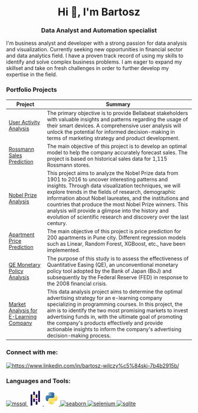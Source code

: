 <h1 align="center">Hi 👋, 
                I'm Bartosz</h1>
<h3 align="center">Data Analyst and Automation specialist</h3>

 I'm business analyst and developer with a strong passion for data analysis  and visualization. Currently seeking new opportunities in financial sector and data analytics field. I have a proven track record of using my skills to identify and solve complex business problems. I am eager to expand my skillset and take on fresh challenges in order to further develop my expertise in the field.



<h3 align="left">Portfolio Projects</h3>

| Project | Summary |
| --- | --- |
| [User Activity Analysis](https://github.com/BartWilcz/DataAnalysis/blob/main/01.%20Users%20Activity%20Analysis.ipynb) | The primary objective is to provide Bellabeat stakeholders with valuable insights and patterns regarding the usage of their smart devices. A comprehensive user analysis will unlock the potential for informed decision-making in terms of marketing strategy and product development. |
| [Rossmann Sales Prediction](https://github.com/BartWilcz/PythonPrograms) | The main objective of this project is to develop an optimal model to help the company accurately forecast sales. The project is based on historical sales data for 1,115 Rossmann stores.|
| [Nobel Prize Analysis](https://public.tableau.com/app/profile/bartosz5304) | This project aims to analyze the Nobel Prize data from 1901 to 2016 to uncover interesting patterns and insights. Through data visualization techniques, we will explore trends in the fields of research, demographic information about Nobel laureates, and the institutions and countries that produce the most Nobel Prize winners. This analysis will provide a glimpse into the history and evolution of scientific research and discovery over the last century. |
| [Apartment Price Prediction](https://public.tableau.com/app/profile/bartosz5304) | The main objective of this project is price prediction for 200 apartments in Pune city. Different regression models such as Linear, Random Forest, XGBoost, etc., have been implemented. |
| [QE Monetary Policy Analysis](https://public.tableau.com/app/profile/bartosz5304) | The purpose of this study is to assess the effectiveness of Quantitative Easing (QE), an unconventional monetary policy tool adopted by the Bank of Japan (BoJ) and subsequently by the Federal Reserve (FED) in response to the 2008 financial crisis. |
| [Market Analysis for E-Learning Company](https://public.tableau.com/app/profile/bartosz5304) | This data analysis project aims to determine the optimal advertising strategy for an e-learning company specializing in programming courses. In this project, the aim is to identify the two most promising markets to invest advertising funds in, with the ultimate goal of promoting the company's products effectively and provide actionable insights to inform the company's advertising decision-making process. |

<h3 align="left">Connect with me:</h3>
<p align="left">
<a href="https://linkedin.com/in/https://www.linkedin.com/in/bartosz-wilczy%c5%84ski-7b4b2915b/" target="blank"><img align="center" src="https://raw.githubusercontent.com/rahuldkjain/github-profile-readme-generator/master/src/images/icons/Social/linked-in-alt.svg" alt="https://www.linkedin.com/in/bartosz-wilczy%c5%84ski-7b4b2915b/" height="30" width="40" /></a>
</p>

<h3 align="left">Languages and Tools:</h3>
<p align="left"> <a href="https://www.microsoft.com/en-us/sql-server" target="_blank" rel="noreferrer"> <img src="https://www.svgrepo.com/show/303229/microsoft-sql-server-logo.svg" alt="mssql" width="40" height="40"/> </a> <a href="https://pandas.pydata.org/" target="_blank" rel="noreferrer"> <img src="https://raw.githubusercontent.com/devicons/devicon/2ae2a900d2f041da66e950e4d48052658d850630/icons/pandas/pandas-original.svg" alt="pandas" width="40" height="40"/> </a> <a href="https://www.python.org" target="_blank" rel="noreferrer"> <img src="https://raw.githubusercontent.com/devicons/devicon/master/icons/python/python-original.svg" alt="python" width="40" height="40"/> </a> <a href="https://seaborn.pydata.org/" target="_blank" rel="noreferrer"> <img src="https://seaborn.pydata.org/_images/logo-mark-lightbg.svg" alt="seaborn" width="40" height="40"/> </a> <a href="https://www.selenium.dev" target="_blank" rel="noreferrer"> <img src="https://raw.githubusercontent.com/detain/svg-logos/780f25886640cef088af994181646db2f6b1a3f8/svg/selenium-logo.svg" alt="selenium" width="40" height="40"/> </a> <a href="https://www.sqlite.org/" target="_blank" rel="noreferrer"> <img src="https://www.vectorlogo.zone/logos/sqlite/sqlite-icon.svg" alt="sqlite" width="40" height="40"/> </a> </p>
